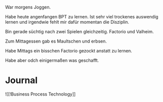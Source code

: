 War morgens Joggen. 

Habe heute angenfangen BPT zu lernen. Ist sehr viel trockenes auswendig lernen und irgendwie fehlt mir dafür momentan die Disziplin.

Bin gerade süchtig nach zwei Spielen gleichzeitig. Factorio und Valheim. 

Zum Mittagessen gab es Maultschen und erbsen. 

Habe Mittags ein bisschen Factorio gezockt anstatt zu lernen. 

Habe aber odch einigermaßen was geschafft.


# Journal

![[!Business Process Technology]]



